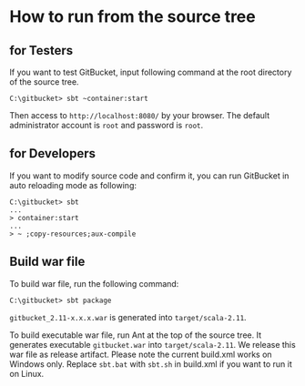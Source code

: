 How to run from the source tree
========

for Testers
--------

If you want to test GitBucket, input following command at the root directory of the source tree.

```
C:\gitbucket> sbt ~container:start
```

Then access to `http://localhost:8080/` by your browser. The default administrator account is `root` and password is `root`.

for Developers
--------
If you want to modify source code and confirm it, you can run GitBucket in auto reloading mode as following:

```
C:\gitbucket> sbt
...
> container:start
...
> ~ ;copy-resources;aux-compile
```

Build war file
--------

To build war file, run the following command:

```
C:\gitbucket> sbt package
```

`gitbucket_2.11-x.x.x.war` is generated into `target/scala-2.11`.

To build executable war file, run Ant at the top of the source tree. It generates executable `gitbucket.war` into `target/scala-2.11`. We release this war file as release artifact. Please note the current build.xml works on Windows only. Replace `sbt.bat` with `sbt.sh` in build.xml if you want to run it on Linux.

